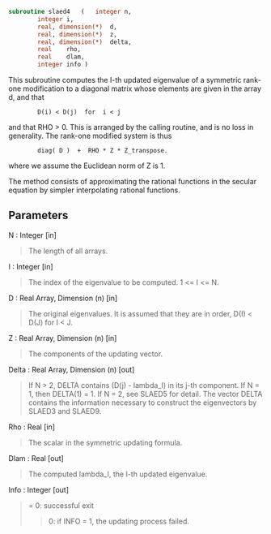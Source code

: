 ```fortran
subroutine slaed4	(	integer	n,
		integer	i,
		real, dimension(*)	d,
		real, dimension(*)	z,
		real, dimension(*)	delta,
		real	rho,
		real	dlam,
		integer	info )
```

 This subroutine computes the I-th updated eigenvalue of a symmetric
 rank-one modification to a diagonal matrix whose elements are
 given in the array d, and that

            D(i) < D(j)  for  i < j

 and that RHO > 0.  This is arranged by the calling routine, and is
 no loss in generality.  The rank-one modified system is thus

            diag( D )  +  RHO * Z * Z_transpose.

 where we assume the Euclidean norm of Z is 1.

 The method consists of approximating the rational functions in the
 secular equation by simpler interpolating rational functions.

## Parameters
N : Integer [in]
> The length of all arrays.

I : Integer [in]
> The index of the eigenvalue to be computed.  1 <= I <= N.

D : Real Array, Dimension (n) [in]
> The original eigenvalues.  It is assumed that they are in
> order, D(I) < D(J)  for I < J.

Z : Real Array, Dimension (n) [in]
> The components of the updating vector.

Delta : Real Array, Dimension (n) [out]
> If N > 2, DELTA contains (D(j) - lambda_I) in its  j-th
> component.  If N = 1, then DELTA(1) = 1. If N = 2, see SLAED5
> for detail. The vector DELTA contains the information necessary
> to construct the eigenvectors by SLAED3 and SLAED9.

Rho : Real [in]
> The scalar in the symmetric updating formula.

Dlam : Real [out]
> The computed lambda_I, the I-th updated eigenvalue.

Info : Integer [out]
> = 0:  successful exit
> > 0:  if INFO = 1, the updating process failed.

